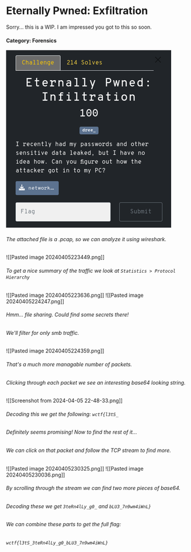 # Eternally Pwned: Exfiltration
Sorry... this is a WIP. I am impressed you got to this so soon.
#### Category: Forensics
![Screenshot from 2024-03-24 22-56-23.png](https://github.com/sudojacob/wolvctf24-writeup/blob/main/Screenshot%20from%202024-03-24%2022-56-23.png?raw=true)

###### The attached file is a .pcap, so we can analyze it using wireshark.

![[Pasted image 20240405223449.png]]

###### To get a nice summary of the traffic we look at `Statistics > Protocol Hierarchy`

![[Pasted image 20240405223636.png]]
![[Pasted image 20240405224247.png]]

###### Hmm... file sharing. Could find some secrets there!
###### We'll filter for only smb traffic.

![[Pasted image 20240405224359.png]]

###### That's a much more managable number of packets.

###### Clicking through each packet we see an interesting base64 looking string.

![[Screenshot from 2024-04-05 22-48-33.png]]

###### Decoding this we get the following: `wctf{l3tS_`
###### Definitely seems promising! Now to find the rest of it...

###### We can click on that packet and follow the TCP stream to find more.
![[Pasted image 20240405230325.png]]
![[Pasted image 20240405230036.png]]

###### By scrolling through the stream we can find two more pieces of base64.
###### Decoding these we get ```3teRn4lLy_g0_``` and ```bLU3_7n9wm4iWnL}```

###### We can combine these parts to get the full flag:
###### `wctf{l3tS_3teRn4lLy_g0_bLU3_7n9wm4iWnL}`
